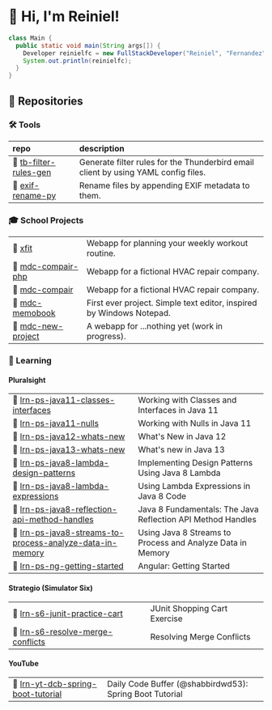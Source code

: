 # :wave: Hi, I'm Reiniel!

```java
class Main {
  public static void main(String args[]) {
    Developer reinielfc = new FullStackDeveloper("Reiniel", "Fernandez");
    System.out.println(reinielfc);
  }
}
```

## :open_file_folder: Repositories

### :hammer_and_wrench: Tools

| repo                                                               | description                                                                        |
| :----------------------------------------------------------------- | :--------------------------------------------------------------------------------- |
| :file_folder: [tb-filter-rules-gen][repo.tool.tb-filter-rules-gen] | Generate filter rules for the Thunderbird email client by using YAML config files. |
| :file_folder: [exif-rename-py][repo.tool.exif-rename-py]           | Rename files by appending EXIF metadata to them.                                   |

### :mortar_board: School Projects

|                                                              |                                                                      |
| :----------------------------------------------------------- | :------------------------------------------------------------------- |
| :file_folder: [xfit][repo.school.xfit]                       | Webapp for planning your weekly workout routine.                     |
| :file_folder: [mdc-compair-php][repo.school.mdc-compair-php] | Webapp for a fictional HVAC repair company.                          |
| :file_folder: [mdc-compair][repo.school.mdc-compair]         | Webapp for a fictional HVAC repair company.                          |
| :file_folder: [mdc-memobook][repo.school.mdc-memobook]       | First ever project. Simple text editor, inspired by Windows Notepad. |
| :file_folder: [mdc-new-project][repo.school.mdc-new-project] | A webapp for ...nothing yet (work in progress).                      |

### :book: Learning

#### Pluralsight

|                                                                                                                                           |                                                             |
| :---------------------------------------------------------------------------------------------------------------------------------------- | :---------------------------------------------------------- |
| :file_folder: [lrn-ps-java11-classes-interfaces][repo.learn.lrn-ps-java11-classes-interfaces]                                             | Working with Classes and Interfaces in Java 11              |
| :file_folder: [lrn-ps-java11-nulls][repo.learn.lrn-ps-java11-nulls]                                                                       | Working with Nulls in Java 11                               |
| :file_folder: [lrn-ps-java12-whats-new][repo.learn.lrn-ps-java12-whats-new]                                                               | What's New in Java 12                                       |
| :file_folder: [lrn-ps-java13-whats-new][repo.learn.lrn-ps-java13-whats-new]                                                               | What's new in Java 13                                       |
| :file_folder: [lrn-ps-java8-lambda-design-patterns][repo.learn.lrn-ps-java8-lambda-design-patterns]                                       | Implementing Design Patterns Using Java 8 Lambda            |
| :file_folder: [lrn-ps-java8-lambda-expressions][repo.learn.lrn-ps-java8-lambda-expressions]                                               | Using Lambda Expressions in Java 8 Code                     |
| :file_folder: [lrn-ps-java8-reflection-api-method-handles][repo.learn.lrn-ps-java8-reflection-api-method-handles]                         | Java 8 Fundamentals: The Java Reflection API Method Handles |
| :file_folder: [lrn-ps-java8-streams-to-process-analyze-data-in-memory][repo.learn.lrn-ps-java8-streams-to-process-analyze-data-in-memory] | Using Java 8 Streams to Process and Analyze Data in Memory  |
| :file_folder: [lrn-ps-ng-getting-started][gist.learn.lrn-ps-ng-getting-started]                                                           | Angular: Getting Started                                    |

#### Strategio (Simulator Six)

|                                                                                           |                              |
| :---------------------------------------------------------------------------------------- | :--------------------------- |
| :file_folder: [lrn-s6-junit-practice-cart][repo.learn.lrn-s6-junit-practice-cart]         | JUnit Shopping Cart Exercise |
| :file_folder: [lrn-s6-resolve-merge-conflicts][repo.learn.lrn-s6-resolve-merge-conflicts] | Resolving Merge Conflicts    |

#### YouTube

|                                                                                             |                                                         |
| :------------------------------------------------------------------------------------------ | :------------------------------------------------------ |
| :file_folder: [lrn-yt-dcb-spring-boot-tutorial][repo.learn.lrn-yt-dcb-spring-boot-tutorial] | Daily Code Buffer (@shabbirdwd53): Spring Boot Tutorial |

[gist.learn.lrn-ps-ng-getting-started]: https://gist.github.com/reinielfc/d0b3c20b2c6e14ae9d79f9654bcc896a
[repo.learn.lrn-ps-java11-classes-interfaces]: https://github.com/reinielfc/lrn-ps-java11-classes-interfaces
[repo.learn.lrn-ps-java11-nulls]: https://github.com/reinielfc/lrn-ps-java11-nulls
[repo.learn.lrn-ps-java12-whats-new]: https://github.com/reinielfc/lrn-ps-java12-whats-new
[repo.learn.lrn-ps-java13-whats-new]: https://github.com/reinielfc/lrn-ps-java13-whats-new
[repo.learn.lrn-ps-java8-lambda-design-patterns]: https://github.com/reinielfc/lrn-ps-java8-lambda-design-patterns
[repo.learn.lrn-ps-java8-lambda-expressions]: https://github.com/reinielfc/lrn-ps-java8-lambda-expressions
[repo.learn.lrn-ps-java8-reflection-api-method-handles]: https://github.com/reinielfc/lrn-ps-java8-reflection-api-method-handles
[repo.learn.lrn-ps-java8-streams-to-process-analyze-data-in-memory]: https://github.com/reinielfc/lrn-ps-java8-streams-to-process-analyze-data-in-memory
[repo.learn.lrn-ps-jee7-getting-started-bookstore-back]: https://github.com/reinielfc/lrn-ps-jee7-getting-started-bookstore-back
[repo.learn.lrn-s6-junit-practice-cart]: https://github.com/reinielfc/lrn-s6-junit-practice-cart
[repo.learn.lrn-s6-resolve-merge-conflicts]: https://github.com/reinielfc/lrn-s6-resolve-merge-conflicts
[repo.learn.lrn-yt-dcb-spring-boot-tutorial]: https://github.com/reinielfc/lrn-yt-dcb-spring-boot-tutorial
[repo.school.mdc-compair-php]: https://github.com/reinielfc/mdc-compair-php
[repo.school.mdc-compair]: https://github.com/reinielfc/mdc-compair
[repo.school.mdc-memobook]: https://github.com/reinielfc/mdc-memobook
[repo.school.mdc-new-project]: https://github.com/reinielfc/mdc-new-project
[repo.school.xfit]: https://github.com/reinielfc/xfit
[repo.tool.exif-rename-py]: https://github.com/reinielfc/exif-rename-py
[repo.tool.tb-filter-rules-gen]: https://github.com/reinielfc/tb-filter-rules-gen
